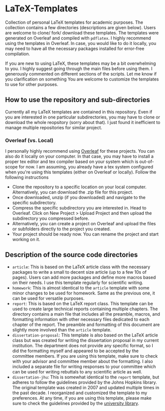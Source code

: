 # LaTeX-Templates
 Collection of personal LaTeX templates for academic purposes. The collection contains a few directories (descriptions are given below). Users are welcome to clone/ fork/ download these templates. The templates were generated on Overleaf and compiled with `pdflatex`. I highly recommend using the templates in Overleaf. In case, you would like to do it locally, you may need to have all the necessary packages installed for error-free compilation.

If you are new to using LaTeX, these templates may be a bit overwhelming to you. I highly suggest going through the main files before using them. I generously commented on different sections of the scripts. Let me know if you clarification on something You are welcome to customize the templates to use for other purposes.


## How to use the repository and sub-directories

Currently all my LaTeX templates are contained in this repository. Even if you are interested in one particular subdirectories, you may have to clone or download the whole reopsitory (sorry about that). I just found it inefficient to manage multiple repositories for similar project. 

### Overleaf (vs. Local)

I personally highly recommend using [Overleaf](https://www.overleaf.com) for these projects. You can also do it locally on your computer. In that case, you may have to install a proper tex editor and tex compiler based on your system which is out-of-scope for now. I am assuming, you already have a tex system configured when you're using this templates (either on Overleaf or locally). Follow the following instructions

- Clone the repository to a specific location on your local computer. Alternatively, you can download the .zip file for this project.
- Once downloaded, unzip (if you downloaded) and navigate to the specific subdirectory.
- Compress the specific subdirectory you are interested in. Head to Overleaf. Click on New Project > Upload Project and then upload the subdirectory you compressed before.
- Alternatively, you can create a project on Overleaf and upload the files or subfolders directly to the project you created.
- Your project should be ready now. You can rename the project and start working on it.


## Description of the source code directories

- `article`: This is based on the LaTeX article class with the necessary packages to write a small to decent size article (up to a few 10s of pages). Users can add more packages and define more macros based on their needs. I use this template regularly for scientific writing.
- `homework`: This is almost identical to the `article` template with some minor changes to be used for homework. Same as the previous one, it can be used for versatile purposes.
- `report`: This is based on the LaTeX report class. This template can be used to create large technical reports containing multiple chapters. The directory contains a main file that includes all the preamble, macros, and formatting information with other necessary files dedicated to each chapter of the report. The preamble and formatting of this document are slightly more involved than the `article` template.
- `dissertation-proposal`: This template is also based on the LaTeX article class but was created for writing the dissertation proposal in my current institution. The department does not provide any specific format, so I did the formatting myself and appeared to be accepted by the committee members. If you are using this template, make sure to check with your advisor and committee member about the formatting. I also included a separate file for writing responses to your committee which can be used for writing rebuttals to any scientific article as well.
- `dissertation-jhu`: This is somewhat identical to the `report` template, but adheres to follow the guidelines provided by the Johns Hopkins library. The original template was created in 2007 and updated multiple times in the past decade. I reorganized and customized the template to my preferences. At any time, if you are using this template, please make sure to check the guidelines provided by the [university library](https://www.library.jhu.edu/library-services/electronic-theses-dissertations/formatting-requirements/). 
